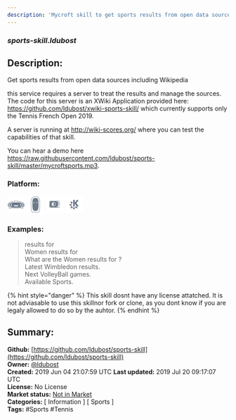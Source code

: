 ```yaml
---
description: 'Mycroft skill to get sports results from open data sources'
---
```


### _sports-skill.ldubost_  
## Description:  
Get sports results from open data sources including Wikipedia

this service requires a server to treat the results and manage the sources. The code for this server is an XWiki Application provided here: https://github.com/ldubost/xwiki-sports-skill/ which currently supports only the Tennis French Open 2019.

A server is running at http://wiki-scores.org/ where you can test the capabilities of that skill.

You can hear a demo here https://raw.githubusercontent.com/ldubost/sports-skill/master/mycroftsports.mp3.  
  
  
### Platform:  
 ![Mark I](../.gitbook/assets/mark-1-icon.png)  ![Mark II](../.gitbook/assets/mark-2-icon.png)  ![Picroft](../.gitbook/assets/picroft-icon.png)  ![plasmoid](../.gitbook/assets/kde.png)   
### Examples:  
> <French open> results for <Djokovic>  
> Women <Wimbledon> results for <Halep>  
> What are the Women <worldcup> results for <France>?  
> Latest Wimbledon results.  
> Next VolleyBall games.  
> Available Sports.  
  
{% hint style="danger" %}
This skill dosnt have any license attatched. It is not adviasable to use this skillnor fork or clone, as you dont know if you are legaly allowed to do so by the auhtor.
{% endhint %}
  
## Summary:  
**Github:** [https://github.com/ldubost/sports-skill](https://github.com/ldubost/sports-skill)  
**Owner:** [@ldubost](https://github.com/ldubost)  
**Created:** 2019 Jun 04 21:07:59 UTC  **Last updated:** 2019 Jul 20 09:17:07 UTC  
**License:** No License  
**Market status:** [Not in Market](https://market.mycroft.ai/skill/)  
**Categories:** [ Information ] [ Sports ]   
**Tags:** \#Sports \#Tennis   
